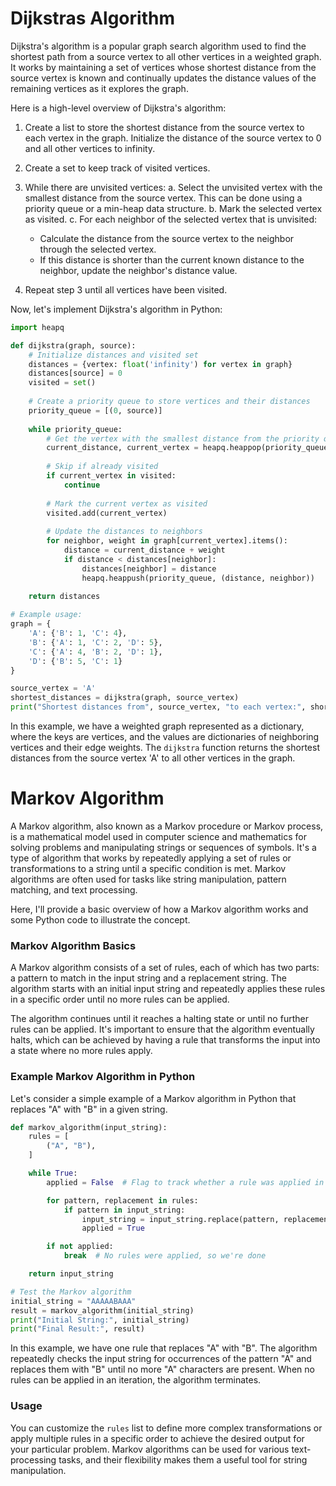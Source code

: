 # **Dijkstras Algorithm**

Dijkstra's algorithm is a popular graph search algorithm used to find the shortest path from a source vertex to all other vertices in a weighted graph. It works by maintaining a set of vertices whose shortest distance from the source vertex is known and continually updates the distance values of the remaining vertices as it explores the graph.

Here is a high-level overview of Dijkstra's algorithm:

1. Create a list to store the shortest distance from the source vertex to each vertex in the graph. Initialize the distance of the source vertex to 0 and all other vertices to infinity.

2. Create a set to keep track of visited vertices.

3. While there are unvisited vertices:
   a. Select the unvisited vertex with the smallest distance from the source vertex. This can be done using a priority queue or a min-heap data structure.
   b. Mark the selected vertex as visited.
   c. For each neighbor of the selected vertex that is unvisited:
      - Calculate the distance from the source vertex to the neighbor through the selected vertex.
      - If this distance is shorter than the current known distance to the neighbor, update the neighbor's distance value.
   
4. Repeat step 3 until all vertices have been visited.

Now, let's implement Dijkstra's algorithm in Python:

```python
import heapq

def dijkstra(graph, source):
    # Initialize distances and visited set
    distances = {vertex: float('infinity') for vertex in graph}
    distances[source] = 0
    visited = set()
    
    # Create a priority queue to store vertices and their distances
    priority_queue = [(0, source)]
    
    while priority_queue:
        # Get the vertex with the smallest distance from the priority queue
        current_distance, current_vertex = heapq.heappop(priority_queue)
        
        # Skip if already visited
        if current_vertex in visited:
            continue
        
        # Mark the current vertex as visited
        visited.add(current_vertex)
        
        # Update the distances to neighbors
        for neighbor, weight in graph[current_vertex].items():
            distance = current_distance + weight
            if distance < distances[neighbor]:
                distances[neighbor] = distance
                heapq.heappush(priority_queue, (distance, neighbor))
    
    return distances

# Example usage:
graph = {
    'A': {'B': 1, 'C': 4},
    'B': {'A': 1, 'C': 2, 'D': 5},
    'C': {'A': 4, 'B': 2, 'D': 1},
    'D': {'B': 5, 'C': 1}
}

source_vertex = 'A'
shortest_distances = dijkstra(graph, source_vertex)
print("Shortest distances from", source_vertex, "to each vertex:", shortest_distances)
```

In this example, we have a weighted graph represented as a dictionary, where the keys are vertices, and the values are dictionaries of neighboring vertices and their edge weights. The `dijkstra` function returns the shortest distances from the source vertex 'A' to all other vertices in the graph.


# **Markov Algorithm**
A Markov algorithm, also known as a Markov procedure or Markov process, is a mathematical model used in computer science and mathematics for solving problems and manipulating strings or sequences of symbols. It's a type of algorithm that works by repeatedly applying a set of rules or transformations to a string until a specific condition is met. Markov algorithms are often used for tasks like string manipulation, pattern matching, and text processing.

Here, I'll provide a basic overview of how a Markov algorithm works and some Python code to illustrate the concept.

### Markov Algorithm Basics

A Markov algorithm consists of a set of rules, each of which has two parts: a pattern to match in the input string and a replacement string. The algorithm starts with an initial input string and repeatedly applies these rules in a specific order until no more rules can be applied.

The algorithm continues until it reaches a halting state or until no further rules can be applied. It's important to ensure that the algorithm eventually halts, which can be achieved by having a rule that transforms the input into a state where no more rules apply.

### Example Markov Algorithm in Python

Let's consider a simple example of a Markov algorithm in Python that replaces "A" with "B" in a given string.

```python
def markov_algorithm(input_string):
    rules = [
        ("A", "B"),
    ]

    while True:
        applied = False  # Flag to track whether a rule was applied in this iteration

        for pattern, replacement in rules:
            if pattern in input_string:
                input_string = input_string.replace(pattern, replacement)
                applied = True

        if not applied:
            break  # No rules were applied, so we're done

    return input_string

# Test the Markov algorithm
initial_string = "AAAAABAAA"
result = markov_algorithm(initial_string)
print("Initial String:", initial_string)
print("Final Result:", result)
```

In this example, we have one rule that replaces "A" with "B". The algorithm repeatedly checks the input string for occurrences of the pattern "A" and replaces them with "B" until no more "A" characters are present. When no rules can be applied in an iteration, the algorithm terminates.

### Usage

You can customize the `rules` list to define more complex transformations or apply multiple rules in a specific order to achieve the desired output for your particular problem. Markov algorithms can be used for various text-processing tasks, and their flexibility makes them a useful tool for string manipulation.
